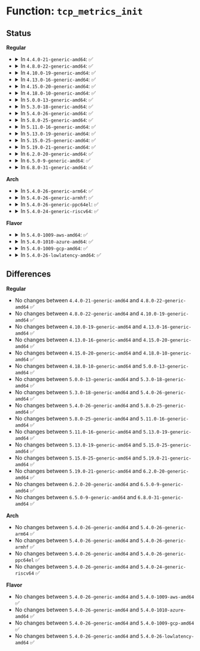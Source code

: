 # Function: <code>tcp_metrics_init</code>

## Status
<b>Regular</b>
<ul>
<li>
<details>
<summary>In <code>4.4.0-21-generic-amd64</code>: ✅</summary>

```c
void tcp_metrics_init()
```

```json
{
  "name": "tcp_metrics_init",
  "collision_type": "Unique Global",
  "inline_type": "No",
  "funcs": [
    {
      "addr": 18446744071595347671,
      "name": "tcp_metrics_init",
      "external": true,
      "loc": "net/ipv4/tcp_metrics.c:1171",
      "file": "net/ipv4/tcp_metrics.c",
      "inline": "seen, unknown",
      "caller_inline": [],
      "caller_func": [
        "net/ipv4/tcp.c:tcp_init"
      ]
    }
  ],
  "symbols": [
    {
      "addr": 18446744071595347671,
      "name": "tcp_metrics_init",
      "section": ".init.text",
      "bind": "STB_GLOBAL",
      "size": 115
    }
  ]
}
```
</details>
</li>
<li>
<details>
<summary>In <code>4.8.0-22-generic-amd64</code>: ✅</summary>

```c
void tcp_metrics_init()
```

```json
{
  "name": "tcp_metrics_init",
  "collision_type": "Unique Global",
  "inline_type": "No",
  "funcs": [
    {
      "addr": 18446744071595535674,
      "name": "tcp_metrics_init",
      "external": true,
      "loc": "net/ipv4/tcp_metrics.c:1174",
      "file": "net/ipv4/tcp_metrics.c",
      "inline": "seen, unknown",
      "caller_inline": [],
      "caller_func": [
        "net/ipv4/tcp.c:tcp_init"
      ]
    }
  ],
  "symbols": [
    {
      "addr": 18446744071595535674,
      "name": "tcp_metrics_init",
      "section": ".init.text",
      "bind": "STB_GLOBAL",
      "size": 115
    }
  ]
}
```
</details>
</li>
<li>
<details>
<summary>In <code>4.10.0-19-generic-amd64</code>: ✅</summary>

```c
void tcp_metrics_init()
```

```json
{
  "name": "tcp_metrics_init",
  "collision_type": "Unique Global",
  "inline_type": "No",
  "funcs": [
    {
      "addr": 18446744071595791855,
      "name": "tcp_metrics_init",
      "external": true,
      "loc": "net/ipv4/tcp_metrics.c:1177",
      "file": "net/ipv4/tcp_metrics.c",
      "inline": "seen, unknown",
      "caller_inline": [],
      "caller_func": [
        "net/ipv4/tcp.c:tcp_init"
      ]
    }
  ],
  "symbols": [
    {
      "addr": 18446744071595791855,
      "name": "tcp_metrics_init",
      "section": ".init.text",
      "bind": "STB_GLOBAL",
      "size": 62
    }
  ]
}
```
</details>
</li>
<li>
<details>
<summary>In <code>4.13.0-16-generic-amd64</code>: ✅</summary>

```c
void tcp_metrics_init()
```

```json
{
  "name": "tcp_metrics_init",
  "collision_type": "Unique Global",
  "inline_type": "No",
  "funcs": [
    {
      "addr": 18446744071596723041,
      "name": "tcp_metrics_init",
      "external": true,
      "loc": "net/ipv4/tcp_metrics.c:1031",
      "file": "net/ipv4/tcp_metrics.c",
      "inline": "seen, unknown",
      "caller_inline": [],
      "caller_func": [
        "net/ipv4/tcp.c:tcp_init"
      ]
    }
  ],
  "symbols": [
    {
      "addr": 18446744071596723041,
      "name": "tcp_metrics_init",
      "section": ".init.text",
      "bind": "STB_GLOBAL",
      "size": 67
    }
  ]
}
```
</details>
</li>
<li>
<details>
<summary>In <code>4.15.0-20-generic-amd64</code>: ✅</summary>

```c
void tcp_metrics_init()
```

```json
{
  "name": "tcp_metrics_init",
  "collision_type": "Unique Global",
  "inline_type": "No",
  "funcs": [
    {
      "addr": 18446744071603056245,
      "name": "tcp_metrics_init",
      "external": true,
      "loc": "net/ipv4/tcp_metrics.c:1032",
      "file": "net/ipv4/tcp_metrics.c",
      "inline": "seen, unknown",
      "caller_inline": [],
      "caller_func": [
        "net/ipv4/tcp.c:tcp_init"
      ]
    }
  ],
  "symbols": [
    {
      "addr": 18446744071603056245,
      "name": "tcp_metrics_init",
      "section": ".init.text",
      "bind": "STB_GLOBAL",
      "size": 67
    }
  ]
}
```
</details>
</li>
<li>
<details>
<summary>In <code>4.18.0-10-generic-amd64</code>: ✅</summary>

```c
void tcp_metrics_init()
```

```json
{
  "name": "tcp_metrics_init",
  "collision_type": "Unique Global",
  "inline_type": "No",
  "funcs": [
    {
      "addr": 18446744071603229297,
      "name": "tcp_metrics_init",
      "external": true,
      "loc": "net/ipv4/tcp_metrics.c:1029",
      "file": "net/ipv4/tcp_metrics.c",
      "inline": "seen, unknown",
      "caller_inline": [],
      "caller_func": [
        "net/ipv4/tcp.c:tcp_init"
      ]
    }
  ],
  "symbols": [
    {
      "addr": 18446744071603229297,
      "name": "tcp_metrics_init",
      "section": ".init.text",
      "bind": "STB_GLOBAL",
      "size": 67
    }
  ]
}
```
</details>
</li>
<li>
<details>
<summary>In <code>5.0.0-13-generic-amd64</code>: ✅</summary>

```c
void tcp_metrics_init()
```

```json
{
  "name": "tcp_metrics_init",
  "collision_type": "Unique Global",
  "inline_type": "No",
  "funcs": [
    {
      "addr": 18446744071605040294,
      "name": "tcp_metrics_init",
      "external": true,
      "loc": "net/ipv4/tcp_metrics.c:1029",
      "file": "net/ipv4/tcp_metrics.c",
      "inline": "seen, unknown",
      "caller_inline": [],
      "caller_func": [
        "net/ipv4/tcp.c:tcp_init"
      ]
    }
  ],
  "symbols": [
    {
      "addr": 18446744071605040294,
      "name": "tcp_metrics_init",
      "section": ".init.text",
      "bind": "STB_GLOBAL",
      "size": 67
    }
  ]
}
```
</details>
</li>
<li>
<details>
<summary>In <code>5.3.0-18-generic-amd64</code>: ✅</summary>

```c
void tcp_metrics_init()
```

```json
{
  "name": "tcp_metrics_init",
  "collision_type": "Unique Global",
  "inline_type": "No",
  "funcs": [
    {
      "addr": 18446744071605157550,
      "name": "tcp_metrics_init",
      "external": true,
      "loc": "net/ipv4/tcp_metrics.c:1020",
      "file": "net/ipv4/tcp_metrics.c",
      "inline": "seen, unknown",
      "caller_inline": [],
      "caller_func": [
        "net/ipv4/tcp.c:tcp_init"
      ]
    }
  ],
  "symbols": [
    {
      "addr": 18446744071605157550,
      "name": "tcp_metrics_init",
      "section": ".init.text",
      "bind": "STB_GLOBAL",
      "size": 67
    }
  ]
}
```
</details>
</li>
<li>
<details>
<summary>In <code>5.4.0-26-generic-amd64</code>: ✅</summary>

```c
void tcp_metrics_init()
```

```json
{
  "name": "tcp_metrics_init",
  "collision_type": "Unique Global",
  "inline_type": "No",
  "funcs": [
    {
      "addr": 18446744071605198109,
      "name": "tcp_metrics_init",
      "external": true,
      "loc": "net/ipv4/tcp_metrics.c:1020",
      "file": "net/ipv4/tcp_metrics.c",
      "inline": "seen, unknown",
      "caller_inline": [],
      "caller_func": [
        "net/ipv4/tcp.c:tcp_init"
      ]
    }
  ],
  "symbols": [
    {
      "addr": 18446744071605198109,
      "name": "tcp_metrics_init",
      "section": ".init.text",
      "bind": "STB_GLOBAL",
      "size": 67
    }
  ]
}
```
</details>
</li>
<li>
<details>
<summary>In <code>5.8.0-25-generic-amd64</code>: ✅</summary>

```c
void tcp_metrics_init()
```

```json
{
  "name": "tcp_metrics_init",
  "collision_type": "Unique Global",
  "inline_type": "No",
  "funcs": [
    {
      "addr": 18446744071609443029,
      "name": "tcp_metrics_init",
      "external": true,
      "loc": "net/ipv4/tcp_metrics.c:1025",
      "file": "net/ipv4/tcp_metrics.c",
      "inline": "seen, unknown",
      "caller_inline": [],
      "caller_func": [
        "net/ipv4/tcp.c:tcp_init"
      ]
    }
  ],
  "symbols": [
    {
      "addr": 18446744071609443029,
      "name": "tcp_metrics_init",
      "section": ".init.text",
      "bind": "STB_GLOBAL",
      "size": 67
    }
  ]
}
```
</details>
</li>
<li>
<details>
<summary>In <code>5.11.0-16-generic-amd64</code>: ✅</summary>

```c
void tcp_metrics_init()
```

```json
{
  "name": "tcp_metrics_init",
  "collision_type": "Unique Global",
  "inline_type": "No",
  "funcs": [
    {
      "addr": 18446744071612517981,
      "name": "tcp_metrics_init",
      "external": true,
      "loc": "net/ipv4/tcp_metrics.c:1025",
      "file": "net/ipv4/tcp_metrics.c",
      "inline": "seen, unknown",
      "caller_inline": [],
      "caller_func": [
        "net/ipv4/tcp.c:tcp_init"
      ]
    }
  ],
  "symbols": [
    {
      "addr": 18446744071612517981,
      "name": "tcp_metrics_init",
      "section": ".init.text",
      "bind": "STB_GLOBAL",
      "size": 67
    }
  ]
}
```
</details>
</li>
<li>
<details>
<summary>In <code>5.13.0-19-generic-amd64</code>: ✅</summary>

```c
void tcp_metrics_init()
```

```json
{
  "name": "tcp_metrics_init",
  "collision_type": "Unique Global",
  "inline_type": "No",
  "funcs": [
    {
      "addr": 18446744071614660428,
      "name": "tcp_metrics_init",
      "external": true,
      "loc": "net/ipv4/tcp_metrics.c:1025",
      "file": "net/ipv4/tcp_metrics.c",
      "inline": "seen, unknown",
      "caller_inline": [],
      "caller_func": [
        "net/ipv4/tcp.c:tcp_init"
      ]
    }
  ],
  "symbols": [
    {
      "addr": 18446744071614660428,
      "name": "tcp_metrics_init",
      "section": ".init.text",
      "bind": "STB_GLOBAL",
      "size": 67
    }
  ]
}
```
</details>
</li>
<li>
<details>
<summary>In <code>5.15.0-25-generic-amd64</code>: ✅</summary>

```c
void tcp_metrics_init()
```

```json
{
  "name": "tcp_metrics_init",
  "collision_type": "Unique Global",
  "inline_type": "No",
  "funcs": [
    {
      "addr": 18446744071615619943,
      "name": "tcp_metrics_init",
      "external": true,
      "loc": "net/ipv4/tcp_metrics.c:1025",
      "file": "net/ipv4/tcp_metrics.c",
      "inline": "seen, unknown",
      "caller_inline": [],
      "caller_func": [
        "net/ipv4/tcp.c:tcp_init"
      ]
    }
  ],
  "symbols": [
    {
      "addr": 18446744071615619943,
      "name": "tcp_metrics_init",
      "section": ".init.text",
      "bind": "STB_GLOBAL",
      "size": 67
    }
  ]
}
```
</details>
</li>
<li>
<details>
<summary>In <code>5.19.0-21-generic-amd64</code>: ✅</summary>

```c
void tcp_metrics_init()
```

```json
{
  "name": "tcp_metrics_init",
  "collision_type": "Unique Global",
  "inline_type": "No",
  "funcs": [
    {
      "addr": 18446744071617430506,
      "name": "tcp_metrics_init",
      "external": true,
      "loc": "net/ipv4/tcp_metrics.c:1026",
      "file": "net/ipv4/tcp_metrics.c",
      "inline": "seen, unknown",
      "caller_inline": [],
      "caller_func": [
        "net/ipv4/tcp.c:tcp_init"
      ]
    }
  ],
  "symbols": [
    {
      "addr": 18446744071617430506,
      "name": "tcp_metrics_init",
      "section": ".init.text",
      "bind": "STB_GLOBAL",
      "size": 75
    }
  ]
}
```
</details>
</li>
<li>
<details>
<summary>In <code>6.2.0-20-generic-amd64</code>: ✅</summary>

```c
void tcp_metrics_init()
```

```json
{
  "name": "tcp_metrics_init",
  "collision_type": "Unique Global",
  "inline_type": "No",
  "funcs": [
    {
      "addr": 18446744071628188976,
      "name": "tcp_metrics_init",
      "external": true,
      "loc": "net/ipv4/tcp_metrics.c:1027",
      "file": "net/ipv4/tcp_metrics.c",
      "inline": "seen, unknown",
      "caller_inline": [],
      "caller_func": [
        "net/ipv4/tcp.c:tcp_init"
      ]
    }
  ],
  "symbols": [
    {
      "addr": 18446744071628188976,
      "name": "tcp_metrics_init",
      "section": ".init.text",
      "bind": "STB_GLOBAL",
      "size": 75
    }
  ]
}
```
</details>
</li>
<li>
<details>
<summary>In <code>6.5.0-9-generic-amd64</code>: ✅</summary>

```c
void tcp_metrics_init()
```

```json
{
  "name": "tcp_metrics_init",
  "collision_type": "Unique Global",
  "inline_type": "No",
  "funcs": [
    {
      "addr": 18446744071619957568,
      "name": "tcp_metrics_init",
      "external": true,
      "loc": "net/ipv4/tcp_metrics.c:1045",
      "file": "net/ipv4/tcp_metrics.c",
      "inline": "seen, unknown",
      "caller_inline": [],
      "caller_func": [
        "net/ipv4/tcp.c:tcp_init"
      ]
    }
  ],
  "symbols": [
    {
      "addr": 18446744071619957568,
      "name": "tcp_metrics_init",
      "section": ".init.text",
      "bind": "STB_GLOBAL",
      "size": 75
    }
  ]
}
```
</details>
</li>
<li>
<details>
<summary>In <code>6.8.0-31-generic-amd64</code>: ✅</summary>

```c
void tcp_metrics_init()
```

```json
{
  "name": "tcp_metrics_init",
  "collision_type": "Unique Global",
  "inline_type": "No",
  "funcs": [
    {
      "addr": 18446744071622269184,
      "name": "tcp_metrics_init",
      "external": true,
      "loc": "net/ipv4/tcp_metrics.c:1040",
      "file": "net/ipv4/tcp_metrics.c",
      "inline": "seen, unknown",
      "caller_inline": [],
      "caller_func": [
        "net/ipv4/tcp.c:tcp_init"
      ]
    }
  ],
  "symbols": [
    {
      "addr": 18446744071622269184,
      "name": "tcp_metrics_init",
      "section": ".init.text",
      "bind": "STB_GLOBAL",
      "size": 256
    }
  ]
}
```
</details>
</li>
</ul>
<b>Arch</b>
<ul>
<li>
<details>
<summary>In <code>5.4.0-26-generic-arm64</code>: ✅</summary>

```c
void tcp_metrics_init()
```

```json
{
  "name": "tcp_metrics_init",
  "collision_type": "Unique Global",
  "inline_type": "No",
  "funcs": [
    {
      "addr": 18446603336511334624,
      "name": "tcp_metrics_init",
      "external": true,
      "loc": "net/ipv4/tcp_metrics.c:1020",
      "file": "net/ipv4/tcp_metrics.c",
      "inline": "seen, unknown",
      "caller_inline": [],
      "caller_func": [
        "net/ipv4/tcp.c:tcp_init"
      ]
    }
  ],
  "symbols": [
    {
      "addr": 18446603336511334624,
      "name": "tcp_metrics_init",
      "section": ".init.text",
      "bind": "STB_GLOBAL",
      "size": 80
    }
  ]
}
```
</details>
</li>
<li>
<details>
<summary>In <code>5.4.0-26-generic-armhf</code>: ✅</summary>

```c
void tcp_metrics_init()
```

```json
{
  "name": "tcp_metrics_init",
  "collision_type": "Unique Global",
  "inline_type": "No",
  "funcs": [
    {
      "addr": 3243998100,
      "name": "tcp_metrics_init",
      "external": true,
      "loc": "net/ipv4/tcp_metrics.c:1020",
      "file": "net/ipv4/tcp_metrics.c",
      "inline": "seen, unknown",
      "caller_inline": [],
      "caller_func": [
        "net/ipv4/tcp.c:tcp_init"
      ]
    }
  ],
  "symbols": [
    {
      "addr": 3243998100,
      "name": "tcp_metrics_init",
      "section": ".init.text",
      "bind": "STB_GLOBAL",
      "size": 84
    }
  ]
}
```
</details>
</li>
<li>
<details>
<summary>In <code>5.4.0-26-generic-ppc64el</code>: ✅</summary>

```c
void tcp_metrics_init()
```

```json
{
  "name": "tcp_metrics_init",
  "collision_type": "Unique Global",
  "inline_type": "No",
  "funcs": [
    {
      "addr": 13835058055302887836,
      "name": "tcp_metrics_init",
      "external": true,
      "loc": "net/ipv4/tcp_metrics.c:1020",
      "file": "net/ipv4/tcp_metrics.c",
      "inline": "seen, unknown",
      "caller_inline": [],
      "caller_func": [
        "net/ipv4/tcp.c:tcp_init"
      ]
    }
  ],
  "symbols": [
    {
      "addr": 13835058055302887836,
      "name": "tcp_metrics_init",
      "section": ".init.text",
      "bind": "STB_GLOBAL",
      "size": 124
    }
  ]
}
```
</details>
</li>
<li>
<details>
<summary>In <code>5.4.0-24-generic-riscv64</code>: ✅</summary>

```c
void tcp_metrics_init()
```

```json
{
  "name": "tcp_metrics_init",
  "collision_type": "Unique Global",
  "inline_type": "No",
  "funcs": [
    {
      "addr": 18446743936270865802,
      "name": "tcp_metrics_init",
      "external": true,
      "loc": "net/ipv4/tcp_metrics.c:1020",
      "file": "net/ipv4/tcp_metrics.c",
      "inline": "seen, unknown",
      "caller_inline": [],
      "caller_func": [
        "net/ipv4/tcp.c:tcp_init"
      ]
    }
  ],
  "symbols": [
    {
      "addr": 18446743936270865802,
      "name": "tcp_metrics_init",
      "section": ".init.text",
      "bind": "STB_GLOBAL",
      "size": 98
    }
  ]
}
```
</details>
</li>
</ul>
<b>Flavor</b>
<ul>
<li>
<details>
<summary>In <code>5.4.0-1009-aws-amd64</code>: ✅</summary>

```c
void tcp_metrics_init()
```

```json
{
  "name": "tcp_metrics_init",
  "collision_type": "Unique Global",
  "inline_type": "No",
  "funcs": [
    {
      "addr": 18446744071605086753,
      "name": "tcp_metrics_init",
      "external": true,
      "loc": "net/ipv4/tcp_metrics.c:1020",
      "file": "net/ipv4/tcp_metrics.c",
      "inline": "seen, unknown",
      "caller_inline": [],
      "caller_func": [
        "net/ipv4/tcp.c:tcp_init"
      ]
    }
  ],
  "symbols": [
    {
      "addr": 18446744071605086753,
      "name": "tcp_metrics_init",
      "section": ".init.text",
      "bind": "STB_GLOBAL",
      "size": 67
    }
  ]
}
```
</details>
</li>
<li>
<details>
<summary>In <code>5.4.0-1010-azure-amd64</code>: ✅</summary>

```c
void tcp_metrics_init()
```

```json
{
  "name": "tcp_metrics_init",
  "collision_type": "Unique Global",
  "inline_type": "No",
  "funcs": [
    {
      "addr": 18446744071605054831,
      "name": "tcp_metrics_init",
      "external": true,
      "loc": "net/ipv4/tcp_metrics.c:1020",
      "file": "net/ipv4/tcp_metrics.c",
      "inline": "seen, unknown",
      "caller_inline": [],
      "caller_func": [
        "net/ipv4/tcp.c:tcp_init"
      ]
    }
  ],
  "symbols": [
    {
      "addr": 18446744071605054831,
      "name": "tcp_metrics_init",
      "section": ".init.text",
      "bind": "STB_GLOBAL",
      "size": 67
    }
  ]
}
```
</details>
</li>
<li>
<details>
<summary>In <code>5.4.0-1009-gcp-amd64</code>: ✅</summary>

```c
void tcp_metrics_init()
```

```json
{
  "name": "tcp_metrics_init",
  "collision_type": "Unique Global",
  "inline_type": "No",
  "funcs": [
    {
      "addr": 18446744071605175044,
      "name": "tcp_metrics_init",
      "external": true,
      "loc": "net/ipv4/tcp_metrics.c:1020",
      "file": "net/ipv4/tcp_metrics.c",
      "inline": "seen, unknown",
      "caller_inline": [],
      "caller_func": [
        "net/ipv4/tcp.c:tcp_init"
      ]
    }
  ],
  "symbols": [
    {
      "addr": 18446744071605175044,
      "name": "tcp_metrics_init",
      "section": ".init.text",
      "bind": "STB_GLOBAL",
      "size": 67
    }
  ]
}
```
</details>
</li>
<li>
<details>
<summary>In <code>5.4.0-26-lowlatency-amd64</code>: ✅</summary>

```c
void tcp_metrics_init()
```

```json
{
  "name": "tcp_metrics_init",
  "collision_type": "Unique Global",
  "inline_type": "No",
  "funcs": [
    {
      "addr": 18446744071605202303,
      "name": "tcp_metrics_init",
      "external": true,
      "loc": "net/ipv4/tcp_metrics.c:1020",
      "file": "net/ipv4/tcp_metrics.c",
      "inline": "seen, unknown",
      "caller_inline": [],
      "caller_func": [
        "net/ipv4/tcp.c:tcp_init"
      ]
    }
  ],
  "symbols": [
    {
      "addr": 18446744071605202303,
      "name": "tcp_metrics_init",
      "section": ".init.text",
      "bind": "STB_GLOBAL",
      "size": 67
    }
  ]
}
```
</details>
</li>
</ul>

## Differences
<b>Regular</b>
<ul>
<li>
No changes between <code>4.4.0-21-generic-amd64</code> and <code>4.8.0-22-generic-amd64</code> ✅
</li>
<li>
No changes between <code>4.8.0-22-generic-amd64</code> and <code>4.10.0-19-generic-amd64</code> ✅
</li>
<li>
No changes between <code>4.10.0-19-generic-amd64</code> and <code>4.13.0-16-generic-amd64</code> ✅
</li>
<li>
No changes between <code>4.13.0-16-generic-amd64</code> and <code>4.15.0-20-generic-amd64</code> ✅
</li>
<li>
No changes between <code>4.15.0-20-generic-amd64</code> and <code>4.18.0-10-generic-amd64</code> ✅
</li>
<li>
No changes between <code>4.18.0-10-generic-amd64</code> and <code>5.0.0-13-generic-amd64</code> ✅
</li>
<li>
No changes between <code>5.0.0-13-generic-amd64</code> and <code>5.3.0-18-generic-amd64</code> ✅
</li>
<li>
No changes between <code>5.3.0-18-generic-amd64</code> and <code>5.4.0-26-generic-amd64</code> ✅
</li>
<li>
No changes between <code>5.4.0-26-generic-amd64</code> and <code>5.8.0-25-generic-amd64</code> ✅
</li>
<li>
No changes between <code>5.8.0-25-generic-amd64</code> and <code>5.11.0-16-generic-amd64</code> ✅
</li>
<li>
No changes between <code>5.11.0-16-generic-amd64</code> and <code>5.13.0-19-generic-amd64</code> ✅
</li>
<li>
No changes between <code>5.13.0-19-generic-amd64</code> and <code>5.15.0-25-generic-amd64</code> ✅
</li>
<li>
No changes between <code>5.15.0-25-generic-amd64</code> and <code>5.19.0-21-generic-amd64</code> ✅
</li>
<li>
No changes between <code>5.19.0-21-generic-amd64</code> and <code>6.2.0-20-generic-amd64</code> ✅
</li>
<li>
No changes between <code>6.2.0-20-generic-amd64</code> and <code>6.5.0-9-generic-amd64</code> ✅
</li>
<li>
No changes between <code>6.5.0-9-generic-amd64</code> and <code>6.8.0-31-generic-amd64</code> ✅
</li>
</ul>
<b>Arch</b>
<ul>
<li>
No changes between <code>5.4.0-26-generic-amd64</code> and <code>5.4.0-26-generic-arm64</code> ✅
</li>
<li>
No changes between <code>5.4.0-26-generic-amd64</code> and <code>5.4.0-26-generic-armhf</code> ✅
</li>
<li>
No changes between <code>5.4.0-26-generic-amd64</code> and <code>5.4.0-26-generic-ppc64el</code> ✅
</li>
<li>
No changes between <code>5.4.0-26-generic-amd64</code> and <code>5.4.0-24-generic-riscv64</code> ✅
</li>
</ul>
<b>Flavor</b>
<ul>
<li>
No changes between <code>5.4.0-26-generic-amd64</code> and <code>5.4.0-1009-aws-amd64</code> ✅
</li>
<li>
No changes between <code>5.4.0-26-generic-amd64</code> and <code>5.4.0-1010-azure-amd64</code> ✅
</li>
<li>
No changes between <code>5.4.0-26-generic-amd64</code> and <code>5.4.0-1009-gcp-amd64</code> ✅
</li>
<li>
No changes between <code>5.4.0-26-generic-amd64</code> and <code>5.4.0-26-lowlatency-amd64</code> ✅
</li>
</ul>
